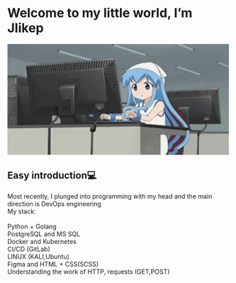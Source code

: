 <h1>Welcome to my little world, I’m JIikep</h1>

<img src="gifs/1st.gif" height="250" width="500"/>

<h2>Easy introduction💻</h2>
Most recently, I plunged into programming with my head and the main direction is DevOps engineering
<div class = "stack">
  <div class = "stack-name">My stack:</div>
    <div>
      <br>
      Python + Golang <br>
      PostgreSQL and MS SQL <br>
      Docker and Kubernetes <br>
      CI/CD (GitLab) <br>
      LINUX (KALI,Ubuntu) <br>
      Figma and HTML + CSS(SCSS) <br>
      Understanding the work of HTTP, requests (GET,POST) <br>
  </div>
</div>
<!---
JIikep/JIikep is a ✨ special ✨ repository because its `README.md` (this file) appears on your GitHub profile.
You can click the Preview link to take a look at your changes.
--->
